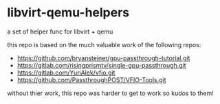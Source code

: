 # libvirt-qemu-helpers
a set of helper func for libvirt + qemu

this repo is based on the much valuable work of the following repos:
 - https://github.com/bryansteiner/gpu-passthrough-tutorial.git
 - https://gitlab.com/risingprismtv/single-gpu-passthrough.git
 - https://gitlab.com/YuriAlek/vfio.git
 - https://github.com/PassthroughPOST/VFIO-Tools.git

without thier work, this repo was harder to get to work so kudos to them!
